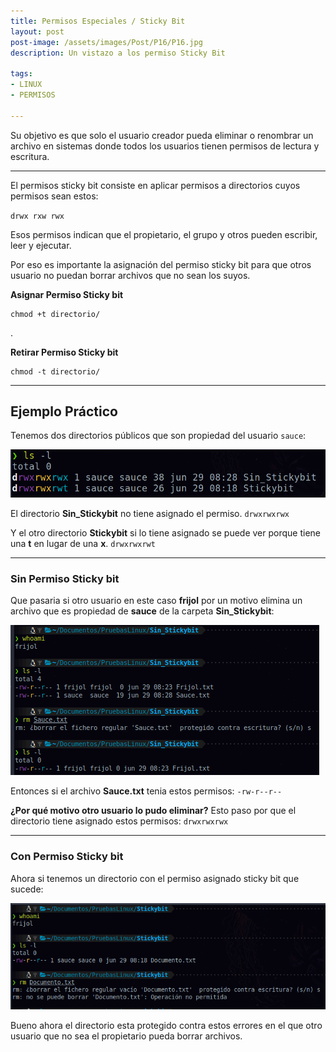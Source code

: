 ```yaml
---
title: Permisos Especiales / Sticky Bit
layout: post
post-image: /assets/images/Post/P16/P16.jpg
description: Un vistazo a los permiso Sticky Bit

tags:
- LINUX
- PERMISOS

---
```


Su objetivo es que solo el usuario creador pueda eliminar o renombrar un archivo en sistemas donde todos los usuarios tienen permisos de lectura y escritura. 

---

El permisos sticky bit consiste en aplicar permisos a directorios cuyos permisos sean estos:

`drwx rxw rwx`

Esos permisos indican que el propietario, el grupo y otros pueden escribir, leer y ejecutar.

Por eso es importante la asignación del permiso sticky bit para que otros usuario no puedan borrar archivos que no sean los suyos.

**Asignar Permiso Sticky bit**

```shell
chmod +t directorio/
```
.                                                                                                                       

**Retirar Permiso Sticky bit**

```shell
chmod -t directorio/
```
---

## Ejemplo Práctico

Tenemos dos directorios públicos que son propiedad del usuario `sauce`:

![P16i0](/assets/images/Post/P16/P16i0.png)

El directorio **Sin_Stickybit** no tiene asignado el permiso.
`drwxrwxrwx`

Y el otro directorio **Stickybit** si lo tiene asignado se puede ver porque tiene una **t** en lugar de una **x**.
`drwxrwxrwt`

---

### Sin Permiso Sticky bit

Que pasaria si otro usuario en este caso **frijol** por un motivo elimina un archivo que es propiedad de **sauce** de la carpeta **Sin_Stickybit**:

![P16i1](/assets/images/Post/P16/P16i1.png)

Entonces si el archivo **Sauce.txt** tenia estos permisos:
`-rw-r--r--`

**¿Por qué motivo otro usuario lo pudo eliminar?**
Esto paso por que el directorio tiene asignado estos permisos: `drwxrwxrwx`

---

### Con Permiso Sticky bit

Ahora si tenemos un directorio con el permiso asignado sticky bit que sucede:

![P16i2](/assets/images/Post/P16/P16i2.png)

Bueno ahora el directorio esta protegido contra estos errores en el que otro usuario que no sea el propietario pueda borrar archivos.


